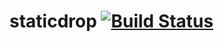 # staticdrop [![Build Status](https://semaphoreci.com/api/v1/dabio/staticdrop/branches/master/badge.svg)](https://semaphoreci.com/dabio/staticdrop)
